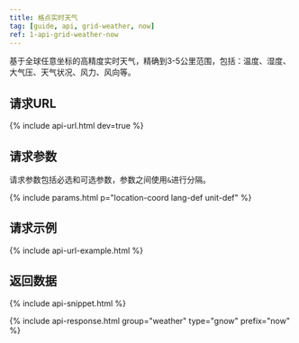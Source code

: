```yaml
---
title: 格点实时天气
tag: [guide, api, grid-weather, now]
ref: 1-api-grid-weather-now
---
```


基于全球任意坐标的高精度实时天气，精确到3-5公里范围，包括：温度、湿度、大气压、天气状况、风力、风向等。

## 请求URL

{% include api-url.html dev=true %}

## 请求参数

请求参数包括必选和可选参数，参数之间使用`&`进行分隔。

{% include params.html p="location-coord lang-def unit-def" %}

## 请求示例

{% include api-url-example.html %}

## 返回数据

{% include api-snippet.html %}

{% include api-response.html group="weather" type="gnow" prefix="now"  %}
